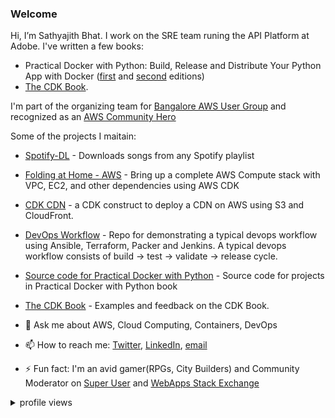 ### Welcome

Hi, I’m Sathyajith Bhat. I work on the SRE team runing the API Platform at Adobe. I've written a few books: 

- Practical Docker with Python: Build, Release and Distribute Your Python App with Docker ([first](https://bit.ly/practical-docker-1e) and [second](https://bit.ly/practical-docker-2e) editions)
- [The CDK Book](https://www.thecdkbook.com/).

I'm part of the organizing team for [Bangalore AWS User Group](https://awsugblr.in) and recognized as an [AWS Community Hero](https://aws.amazon.com/developer/community/heroes/sathyajith-bhat/)

Some of the projects I maitain:

- [Spotify-DL](https://github.com/SathyaBhat/spotify-dl) - Downloads songs from any Spotify playlist
- [Folding at Home - AWS](https://github.com/SathyaBhat/folding-aws) - Bring up a complete AWS Compute stack with VPC, EC2, and other dependencies using AWS CDK
- [CDK CDN](https://github.com/SathyaBhat/cdk-cdn) - a CDK construct to deploy a CDN on AWS using S3 and CloudFront.
- [DevOps Workflow](https://github.com/SathyaBhat/devops-workflow) - Repo for demonstrating a typical devops workflow using Ansible, Terraform, Packer and Jenkins. A typical devops workflow consists of build -> test -> validate -> release cycle.
- [Source code for Practical Docker with Python](https://github.com/apress/practical-docker-with-python) - Source code for projects in Practical Docker with Python book
- [The CDK Book](https://github.com/cdkbook) - Examples and feedback on the CDK Book.

- 💬 Ask me about AWS, Cloud Computing, Containers, DevOps
- 📫 How to reach me: [Twitter](https://twitter.com/sathyabhat), [LinkedIn](https://linkedin.com/in/sathyabhat), [email](mailto:github@sathyasays.com)
- ⚡ Fun fact: I'm an avid gamer(RPGs, City Builders) and Community Moderator on [Super User](https://superuser.com/users/4377/sathyajith-bhat?tab=profile) and [WebApps Stack Exchange](https://webapps.stackexchange.com/users/310/sathyajith-bhat)

<details>
<summary>profile views</summary>

![stats](https://komarev.com/ghpvc/?username=sathyabhat&color=blue)

</details>

